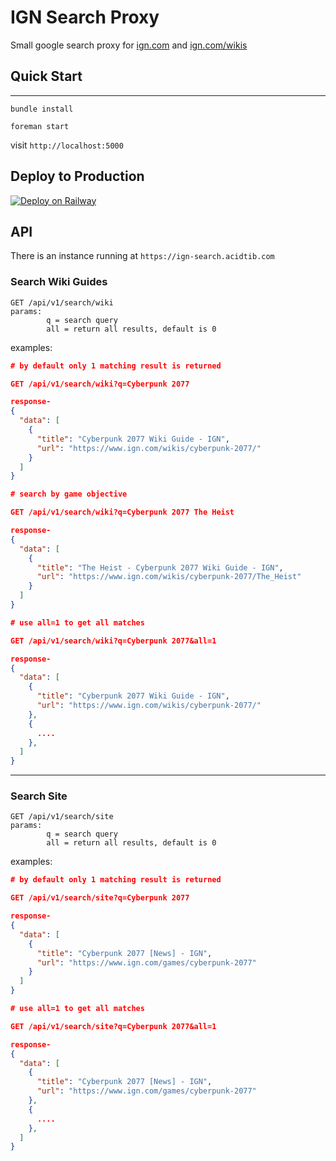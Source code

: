 # IGN Search Proxy

Small google search proxy for [ign.com](https://ign.com) and [ign.com/wikis](https://ign.com/wikis)

## Quick Start
---
```
bundle install
```

```
foreman start
```

visit `http://localhost:5000`

## Deploy to Production
[![Deploy on Railway](https://railway.app/button.svg)](https://railway.app/new/template/f220i8?referralCode=nLHZEt)

## API

There is an instance running at `https://ign-search.acidtib.com`

### Search Wiki Guides
```
GET /api/v1/search/wiki
params: 
		q = search query
		all = return all results, default is 0
```
examples:
```json
# by default only 1 matching result is returned

GET /api/v1/search/wiki?q=Cyberpunk 2077

response-
{
  "data": [
    {
      "title": "Cyberpunk 2077 Wiki Guide - IGN",
      "url": "https://www.ign.com/wikis/cyberpunk-2077/"
    }
  ]
}

# search by game objective

GET /api/v1/search/wiki?q=Cyberpunk 2077 The Heist

response-
{
  "data": [
    {
      "title": "The Heist - Cyberpunk 2077 Wiki Guide - IGN",
      "url": "https://www.ign.com/wikis/cyberpunk-2077/The_Heist"
    }
  ]
}
```

```json
# use all=1 to get all matches

GET /api/v1/search/wiki?q=Cyberpunk 2077&all=1

response-
{
  "data": [
    {
      "title": "Cyberpunk 2077 Wiki Guide - IGN",
      "url": "https://www.ign.com/wikis/cyberpunk-2077/"
    },
    {
      ....
    },
  ]
}
```

---

### Search Site
```
GET /api/v1/search/site
params: 
		q = search query
		all = return all results, default is 0
```
examples:
```json
# by default only 1 matching result is returned

GET /api/v1/search/site?q=Cyberpunk 2077

response-
{
  "data": [
    {
      "title": "Cyberpunk 2077 [News] - IGN",
      "url": "https://www.ign.com/games/cyberpunk-2077"
    }
  ]
}
```

```json
# use all=1 to get all matches

GET /api/v1/search/site?q=Cyberpunk 2077&all=1

response-
{
  "data": [
    {
      "title": "Cyberpunk 2077 [News] - IGN",
      "url": "https://www.ign.com/games/cyberpunk-2077"
    },
    {
      ....
    },
  ]
}
```